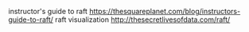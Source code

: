 instructor's guide to raft https://thesquareplanet.com/blog/instructors-guide-to-raft/
raft visualization http://thesecretlivesofdata.com/raft/